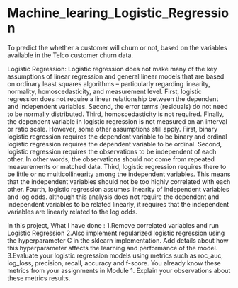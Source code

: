 # Machine_learing_Logistic_Regression
To predict the whether a customer will churn or not, based on the variables available in the Telco customer churn data.

Logistic Regression:
Logistic regression does not make many of the key assumptions of linear regression and general linear models that are based on ordinary least squares algorithms – particularly regarding linearity, normality, homoscedasticity, and measurement level.
First, logistic regression does not require a linear relationship between the dependent and independent variables. Second, the error terms (residuals) do not need to be normally distributed. Third, homoscedasticity is not required. Finally, the dependent variable in logistic regression is not measured on an interval or ratio scale.
However, some other assumptions still apply.
First, binary logistic regression requires the dependent variable to be binary and ordinal logistic regression requires the dependent variable to be ordinal.
Second, logistic regression requires the observations to be independent of each other. In other words, the observations should not come from repeated measurements or matched data.
Third, logistic regression requires there to be little or no multicollinearity among the independent variables. This means that the independent variables should not be too highly correlated with each other.
Fourth, logistic regression assumes linearity of independent variables and log odds. although this analysis does not require the dependent and independent variables to be related linearly, it requires that the independent variables are linearly related to the log odds.


In this project, What I have done :
1.Remove correlated variables and run Logistic Regression
2.Also implement regularized logistic regression using the hyperparameter C in the sklearn implementation. Add details about how this hyperparameter affects the learning and performance of the model.
3.Evaluate your logistic regression models using metrics such as roc_auc, log_loss, precision, recall, accuracy and f-score. You already know these metrics from your assignments in Module 1. Explain your observations about these metrics results.
